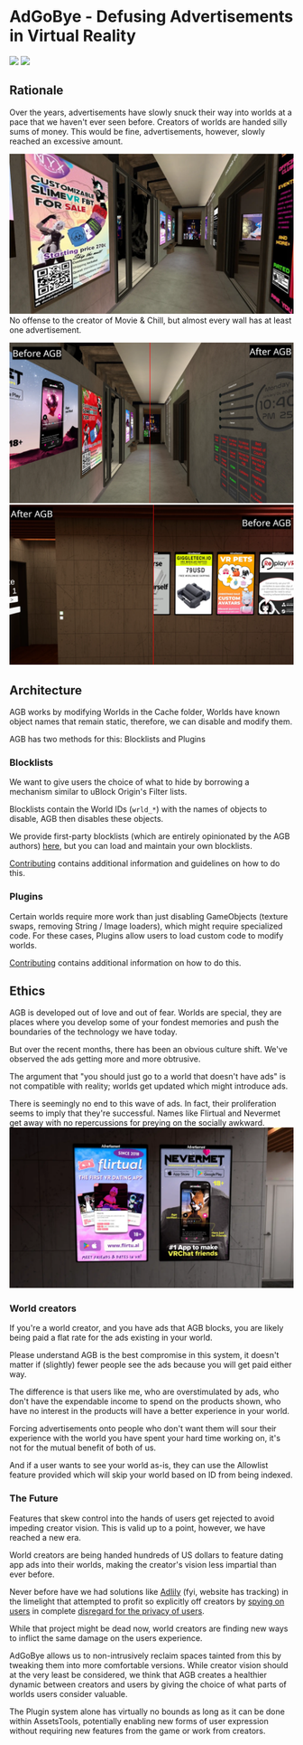 # AdGoBye - Defusing Advertisements in Virtual Reality
<a href="https://matrix.to/#/#adgobyeworks:catgirl.cloud"><img src="https://img.shields.io/badge/Matrix-grey?style=flat-squared&logo=matrix" /></a>
<a href="https://discord.gg/VgMnEr3xDk"><img src="https://img.shields.io/discord/1256021895263031407.svg?style=flat-squared&logo=discord&label=Discord" /></a>

## Rationale

Over the years, advertisements have slowly snuck their way into worlds at a pace that we haven't ever seen
before. Creators of worlds are handed silly sums of money. This would be fine, advertisements, however, slowly reached an
excessive amount.

![Movie & Chill has ads everywhere you can see](Marketing/mc.webp)
No offense to the creator of Movie & Chill, but almost every wall has at least one advertisement.

![AGB disabling M&C posters](Marketing/mcbeforeafter.webp)
![AGB disabling LSM posters](Marketing/lsmbeforeafter.webp)
## Architecture

AGB works by modifying Worlds in the Cache folder, Worlds have known object names that remain static, therefore,
we can disable and modify them.

AGB has two methods for this: Blocklists and Plugins

### Blocklists

We want to give users the choice of what to hide by borrowing a mechanism similar to uBlock Origin's Filter lists.

Blocklists contain the World IDs (`wrld_*`) with the names of objects to disable, AGB then disables these objects.

We provide first-party blocklists (which are entirely opinionated by the AGB authors) [here](https://github.com/AdGoBye/AdGoBye-Blocklists), but you can load and
maintain your own blocklists. 

[Contributing](https://github.com/AdGoBye/AdGoBye/blob/main/CONTRIBUTING.md#blocklist-guidelines) contains additional
information and guidelines on how to do this.

### Plugins

Certain worlds require more work than just disabling GameObjects (texture swaps, removing String / Image loaders), which
might require specialized code. For these cases, Plugins allow users to load custom code to modify worlds.

[Contributing](https://github.com/AdGoBye/AdGoBye/blob/main/CONTRIBUTING.md#plugins) contains additional information on
how to do this.

## Ethics

AGB is developed out of love and out of fear.
Worlds are special,
they are places where you develop some of your fondest memories and push the boundaries of the technology we have today.

But over the recent months, there has been an obvious culture shift.
We've observed the ads getting more and more obtrusive.

The argument that "you should just go to a world that doesn't have ads"
is not compatible with reality; worlds get updated which might introduce ads.

There is seemingly no end to this wave of ads. In fact, their proliferation seems to imply that they're successful.
Names like Flirtual and Nevermet get away with no repercussions for preying on the socially awkward.
![Two advertisements for Flirtual and Nevermet that market themselves for 'making friends'](Marketing/datingads.webp)

### World creators

If you're a world creator, and you have ads that AGB blocks,
you are likely being paid a flat rate for the ads existing in your world.

Please understand AGB is the best compromise in this system, it doesn't matter if (slightly) fewer people see the ads
because you will get paid either way.

The difference is that users like me, who are overstimulated by ads,
who don't have the expendable income to spend on the products shown,
who have no interest in the products will have a better experience in your world.

Forcing advertisements onto people who don't want them will sour their experience with the world
you have spent your hard time working on, it's not for the mutual benefit of both of us.

And if a user wants to see your world as-is, they can use the Allowlist feature provided which will skip your world
based on ID from being indexed.

### The Future
Features that skew control into the hands of users get rejected to avoid impeding creator vision. 
This is valid up to a point, however, we have reached a new era.

World creators are being handed hundreds of US dollars to feature dating app ads into their worlds,
making the creator's vision less impartial than ever before.

Never before have we had solutions like [Adlily](https://adli.ly) (fyi, website has tracking) in the limelight that
attempted to profit so explicitly off creators
by [spying on users](https://web.archive.org/web/20231120221251/https://adli.ly/analytics/retention) in complete
[disregard for the privacy of users](https://github.com/AdGoBye/AdGoBye/issues/18#issuecomment-1854959379).

While that project might be dead now, world creators are finding new ways to inflict the same damage on the users
experience.

AdGoBye allows us to non-intrusively reclaim spaces tainted from this by tweaking them into more comfortable versions.
While creator vision should at the very least be considered, we think that AGB creates a healthier dynamic between
creators and users by giving the choice of what parts of worlds users consider valuable.

The Plugin system alone has virtually no bounds as long as it can be done within AssetsTools, potentially enabling new
forms of user expression without requiring new features from the game or work from creators.